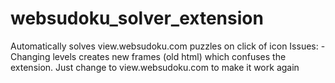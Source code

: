 # websudoku_solver_extension
Automatically solves view.websudoku.com puzzles on click of icon
Issues: 
-Changing levels creates new frames (old html) which confuses the extension.
	Just change to view.websudoku.com to make it work again
